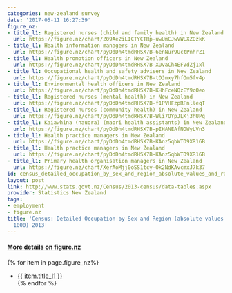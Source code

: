 ```yaml
---
categories: new-zealand survey
date: '2017-05-11 16:27:39'
figure_nz:
- title_l1: Registered nurses (child and family health) in New Zealand
  url: https://figure.nz/chart/Z09Ae2iLICTYCTRp-uwUmCJwVWLXZOzkK
- title_l1: Health information managers in New Zealand
  url: https://figure.nz/chart/pyDdDh4tmdRHSX7B-6enNur9UctPnhrZ1
- title_l1: Health promotion officers in New Zealand
  url: https://figure.nz/chart/pyDdDh4tmdRHSX7B-XUvaCh4EFVdZj1xl
- title_l1: Occupational health and safety advisers in New Zealand
  url: https://figure.nz/chart/pyDdDh4tmdRHSX7B-tOJmxy7hfOm5fv4p
- title_l1: Environmental health officers in New Zealand
  url: https://figure.nz/chart/pyDdDh4tmdRHSX7B-KHhFceNQzEY9cOeo
- title_l1: Registered nurses (mental health) in New Zealand
  url: https://figure.nz/chart/pyDdDh4tmdRHSX7B-f1PVHFzpRFnlleqT
- title_l1: Registered nurses (community health) in New Zealand
  url: https://figure.nz/chart/pyDdDh4tmdRHSX7B-Wli7OYpJLKj3hUPq
- title_l1: Kaiawhina (hauora) (maori health assistants) in New Zealand
  url: https://figure.nz/chart/pyDdDh4tmdRHSX7B-pIHANEAfNOWyLVn3
- title_l1: Health practice managers in New Zealand
  url: https://figure.nz/chart/pyDdDh4tmdRHSX7B-KAnz5qbWTO9XR16B
- title_l1: Health practice managers in New Zealand
  url: https://figure.nz/chart/pyDdDh4tmdRHSX7B-KAnz5qbWTO9XR16B
- title_l1: Primary health organisation managers in New Zealand
  url: https://figure.nz/chart/XerAoMjj0oSS1tcy-Ok2NdKAvcmxJ7k37
id: census_detailed_occupation_by_sex_and_region_absolute_values_and_rates_per_1000_2013
layout: post
link: http://www.stats.govt.nz/Census/2013-census/data-tables.aspx
provider: Statistics New Zealand
tags:
- employment
- figure.nz
title: 'Census: Detailed Occupation by Sex and Region (absolute values and rates per
  1000) 2013'
---
```


<h4><u> More details on figure.nz</u></h4>
{% for item in page.figure_nz%}
<ul class="post-list-l2">
    <li><a href="{{ item.url }}">{{ item.title_l1 }}</a></li>
{% endfor %}
</ul>